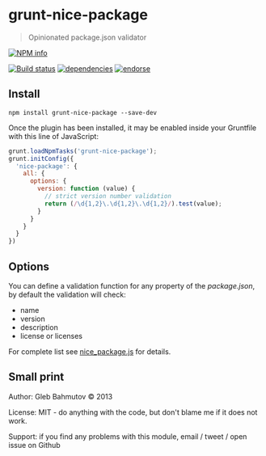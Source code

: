 # grunt-nice-package

> Opinionated package.json validator

[![NPM info][nodei.co]](https://npmjs.org/package/grunt-nice-package)

[![Build status][ci-image]][ci-url]
[![dependencies][dependencies-image]][dependencies-url]
[![endorse][endorse-image]][endorse-url]

## Install

```shell
npm install grunt-nice-package --save-dev
```

Once the plugin has been installed, it may be enabled inside your Gruntfile with this line of JavaScript:

```js
grunt.loadNpmTasks('grunt-nice-package');
grunt.initConfig({
  'nice-package': {
    all: {
      options: {
        version: function (value) {
          // strict version number validation
          return (/\d{1,2}\.\d{1,2}\.\d{1,2}/).test(value);
        }
      }
    }
  }
})
```

## Options

You can define a validation function for any property of the *package.json*, by default
the validation will check:

* name
* version
* description
* license or licenses

For complete list see
[nice_package.js](https://github.com/bahmutov/grunt-nice-package/blob/master/tasks/nice_package.js#L24) for details.

## Small print

Author: Gleb Bahmutov &copy; 2013

License: MIT - do anything with the code, but don't blame me if it does not work.

Support: if you find any problems with this module, email / tweet / open issue on Github

[ci-image]: https://travis-ci.org/bahmutov/grunt-nice-package.png?branch=master
[ci-url]: https://travis-ci.org/bahmutov/grunt-nice-package
[nodei.co]: https://nodei.co/npm/grunt-nice-package.png?downloads=true
[dependencies-image]: https://david-dm.org/bahmutov/grunt-nice-package.png
[dependencies-url]: https://david-dm.org/bahmutov/grunt-nice-package
[endorse-image]: https://api.coderwall.com/bahmutov/endorsecount.png
[endorse-url]: https://coderwall.com/bahmutov
